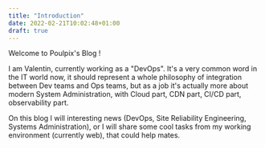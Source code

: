 ```yaml
---
title: "Introduction"
date: 2022-02-21T10:02:48+01:00
draft: true
---
```


Welcome to Poulpix's Blog !

I am Valentin, currently working as a "DevOps". It's a very common word in the IT world now, it should represent a whole philosophy of integration between Dev teams and Ops teams, but as a job it's actually more about modern System Administration, with Cloud part, CDN part, CI/CD part, observability part.

On this blog I will  interesting news (DevOps, Site Reliability Engineering, Systems Administration), or I will share some cool tasks from my working environment (currently web), that could help mates.